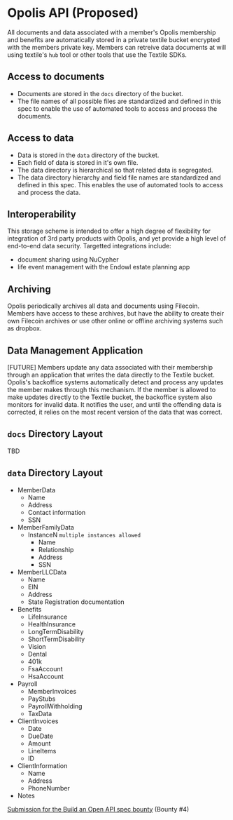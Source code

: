 # Opolis API (Proposed)

All documents and data associated with a member's Opolis membership and benefits are automatically stored in a private textile bucket encrypted with the members private key. Members can retreive data documents at will using textile's `hub` tool or other tools that use the Textile SDKs.

## Access to documents
* Documents are stored in the `docs` directory of the bucket.
* The file names of all possible files are standardized and defined in this spec to enable the use of automated tools to access and process the documents.

## Access to data
* Data is stored in the `data` directory of the bucket.
* Each field of data is stored in it's own file.
* The data directory is hierarchical so that related data is segregated.
* The data directory hierarchy and field file names are standardized and defined in this spec. This enables the use of automated tools to access and process the data.

## Interoperability
This storage scheme is intended to offer a high degree of flexibility for integration of 3rd party products with Opolis, and yet provide a high level of end-to-end data security. Targetted integrations include:
- document sharing using NuCypher
- life event management with the Endowl estate planning app

## Archiving
Opolis periodically archives all data and documents using Filecoin. Members have access to these archives, but have the ability to create their own Filecoin archives or use other online or offline archiving systems such as dropbox.

## Data Management Application
[FUTURE] Members update any data associated with their membership through an application that writes the data directly to the Textile bucket. Opolis's backoffice systems automatically detect and process any updates the member makes through this mechanism. If the member is allowed to make updates directly to the Textile bucket, the backoffice system also monitors for invalid data. It notifies the user, and until the offending data is corrected, it relies on the most recent version of the data that was correct.

## `docs` Directory Layout
TBD

## `data` Directory Layout
- MemberData
  - Name
  - Address
  - Contact information
  - SSN
- MemberFamilyData
  - InstanceN `multiple instances allowed`
    - Name
    - Relationship
    - Address
    - SSN
- MemberLLCData
  - Name
  - EIN
  - Address
  - State Registration documentation
- Benefits
  - LifeInsurance
  - HealthInsurance
  - LongTermDisability
  - ShortTermDisability
  - Vision
  - Dental
  - 401k
  - FsaAccount
  - HsaAccount
- Payroll
  - MemberInvoices
  - PayStubs
  - PayrollWithholding
  - TaxData
- ClientInvoices
  - Date
  - DueDate
  - Amount
  - LineItems
  - ID
- ClientInformation
  - Name
  - Address
  - PhoneNumber
- Notes


[Submission for the Build an Open API spec bounty](https://www.ethdenver.com/post/opolis) (Bounty #4)
